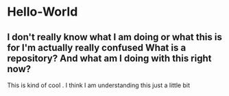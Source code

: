 # Hello-World

I don't really know what I am doing or what this is for
I'm actually really confused
What is a repository? And what am I doing with this right now?
-
This is kind of cool
.
I think I am understanding this just a little bit
